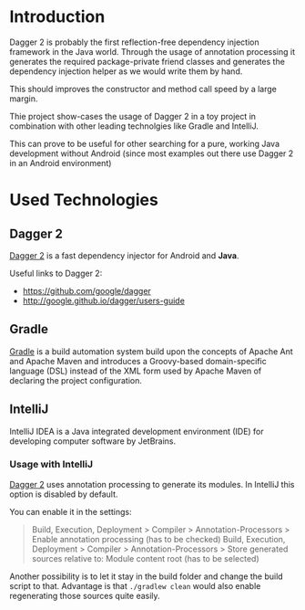 # Introduction

Dagger 2 is probably the first reflection-free dependency injection framework in the Java world.
Through the usage of annotation processing it generates the required package-private friend classes
and generates the dependency injection helper as we would write them by hand. 

This should improves the constructor and method call speed by a large margin.

Thie project show-cases the usage of Dagger 2 in a toy project in combination with other leading technolgies like Gradle and IntelliJ.

This can prove to be useful for other searching for a pure, working Java development without Android 
(since most examples out there use Dagger 2 in an Android environment)

# Used Technologies

## Dagger 2

[Dagger 2](https://github.com/google/dagger) is a fast dependency injector for Android and **Java**.

Useful links to Dagger 2:

* https://github.com/google/dagger
* http://google.github.io/dagger/users-guide

## Gradle

[Gradle](http://gradle.org/) is a build automation system build upon the concepts of Apache Ant and Apache Maven 
and introduces a Groovy-based domain-specific language (DSL) instead of the XML form used by Apache Maven of declaring the project configuration.

## IntelliJ

IntelliJ IDEA is a Java integrated development environment (IDE) for developing computer software by JetBrains.

### Usage with IntelliJ
[Dagger 2](https://github.com/google/dagger) uses annotation processing to generate its modules.
In IntelliJ this option is disabled by default. 

You can enable it in the settings:

> Build, Execution, Deployment > Compiler > Annotation-Processors > Enable annotation processing (has to be checked)
> Build, Execution, Deployment > Compiler > Annotation-Processors > Store generated sources relative to: Module content root (has to be selected)

Another possibility is to let it stay in the build folder and change the build script to that. 
Advantage is that `./gradlew clean` would also enable regenerating those sources quite easily.
